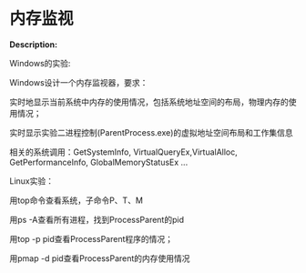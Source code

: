 # 内存监视

**Description:**

Windows的实验:

Windows设计一个内存监视器，要求：

实时地显示当前系统中内存的使用情况，包括系统地址空间的布局，物理内存的使用情况；

实时显示实验二进程控制(ParentProcess.exe)的虚拟地址空间布局和工作集信息 

相关的系统调用：GetSystemInfo, VirtualQueryEx,VirtualAlloc, GetPerformanceInfo, GlobalMemoryStatusEx ...

Linux实验：

用top命令查看系统，子命令P、T、M

用ps -A查看所有进程，找到ProcessParent的pid

用top -p pid查看ProcessParent程序的情况；

用pmap -d pid查看ProcessParent的内存使用情况

